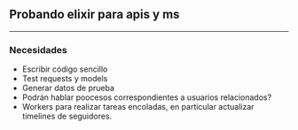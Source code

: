 ## Probando elixir para apis y ms
---

### Necesidades
- Escribir código sencillo
- Test requests y models
- Generar datos de prueba
- Podrán hablar poocesos correspondientes a usuarios relacionados?
- Workers para realizar tareas encoladas, en particular actualizar timelines de seguidores.

